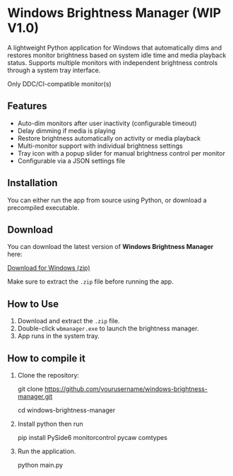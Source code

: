 # Windows Brightness Manager (WIP V1.0)

A lightweight Python application for Windows that automatically dims and restores monitor brightness based on system idle time and media playback status. Supports multiple monitors with independent brightness controls through a system tray interface.

Only DDC/CI-compatible monitor(s)

## Features

- Auto-dim monitors after user inactivity (configurable timeout)
- Delay dimming if media is playing
- Restore brightness automatically on activity or media playback
- Multi-monitor support with individual brightness settings
- Tray icon with a popup slider for manual brightness control per monitor
- Configurable via a JSON settings file

## Installation

You can either run the app from source using Python, or download a precompiled executable.

##  Download

You can download the latest version of **Windows Brightness Manager** here:

[Download for Windows (zip)](https://files.catbox.moe/90vcir.zip)

Make sure to extract the `.zip` file before running the app.


##  How to Use

1. Download and extract the `.zip` file.
2. Double-click `wbmanager.exe` to launch the brightness manager.
3. App runs in the system tray.

##  How to compile it

1. Clone the repository:

   git clone https://github.com/yourusername/windows-brightness-manager.git

   cd windows-brightness-manager

2. Install python then run

   pip install PySide6 monitorcontrol pycaw comtypes

3. Run the application.
   
   python main.py
   
